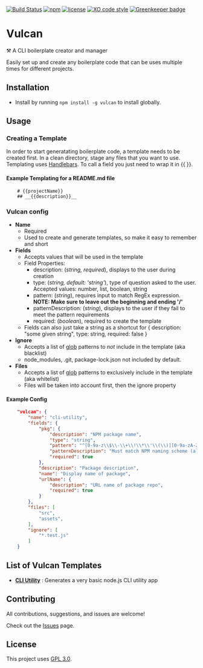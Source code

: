 [![Build Status](https://travis-ci.com/CassandraSpruit/Vulcan.svg?branch=master)](https://travis-ci.com/CassandraSpruit/Vulcan)
[![npm](https://img.shields.io/npm/v/@cspruit/vulcan)](https://www.npmjs.com/package/@cspruit/vulcan)
[![license](https://img.shields.io/github/license/CassandraSpruit/Vulcan)](https://github.com/CassandraSpruit/Vulcan/blob/master/LICENSE)
[![XO code style](https://img.shields.io/badge/code_style-XO-5ed9c7.svg)](https://github.com/xojs/xo) [![Greenkeeper badge](https://badges.greenkeeper.io/CassandraSpruit/Vulcan.svg)](https://greenkeeper.io/)

# Vulcan

⚒ A CLI boilerplate creator and manager

Easily set up and create any boilerplate code that can be uses multiple times for different projects.
 
## Installation
- Install by running ```npm install -g vulcan``` to install globally.

## Usage

### Creating a Template
In order to start generatating boilerplate code, a template needs to be created first. In a clean directory, stage any files that you want to use. Templating uses [Handlebars](https://handlebarsjs.com/). To call a field you just need to wrap it in {{ }}.

#### Example Templating for a README.md file
```
	# {{projectName}}
	## __{{description}}__
```

### Vulcan config
- **Name**
	- Required
	- Used to create and generate templates, so make it easy to remember and short
- **Fields**
	- Accepts values that will be used in the template
	- Field Properties:
		- description: (_string, required_), displays to the user during creation
		- type: (_string, default: 'string'_), type of question asked to the user. Accepted values: number, list, boolean, string
		- pattern: (_string_), requires input to match RegEx expression. **NOTE: Make sure to leave out the beginning and ending '/'**
		- patternDescription: (_string_), displays to the user if they fail to meet the pattern requirements
		- required: (_boolean_), required to create the template
	- Fields can also just take a string as a shortcut for { description: "some given string", type: string, required: false }
- **Ignore**
	- Accepts a list of [glob](https://en.wikipedia.org/wiki/Glob_(programming)) patterns to _not_ include in the template (aka blacklist)
	- node_modules, .git, package-lock.json not included by default.
- **Files**
	- Accepts a list of [glob](https://en.wikipedia.org/wiki/Glob_(programming)) patterns to exclusively include in the template (aka whitelist)
	- Files will be taken into account first, then the ignore property

#### Example Config
```json
	"vulcan": {
		"name": "cli-utility",
		"fields": {
			"pkg": {
				"description": "NPM package name",
				"type": "string",
				"pattern": "^[0-9a-z\\$\\-\\+\\!\\*\\'\\(\\)][0-9a-zA-Z\\$\\-\\_\\.\\+\\!\\*\\'\\(\\)]{0,213}$",
				"patternDescription": "Must match NPM naming scheme (alphanumeric, no spaces, cannot start with a . or _ or capital letter)",
				"required": true
			},
			"description": "Package description",
			"name": "Display name of package",
			"urlName": {
				"description": "URL name of package repo",
				"required": true
			}
		},
		"files": [
			"src",
			"assets",
		],
		"ignore": [
			"*.test.js"
		]
	}
```

## List of Vulcan Templates
- **[CLI Utility](https://github.com/CassandraSpruit/Vulcan-Cli-Utility)** : Generates a very basic node.js CLI utility app

## Contributing
All contributions, suggestions, and issues are welcome!

Check out the [Issues](https://github.com/CassandraSpruit/Vulcan/issues) page.

## License
This project uses [GPL 3.0](https://github.com/CassandraSpruit/Vulcan/blob/master/LICENSE).